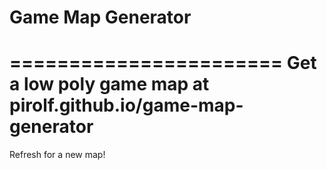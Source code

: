 # Game Map Generator
=======================
Get a low poly game map at pirolf.github.io/game-map-generator
=======================
Refresh for a new map!
